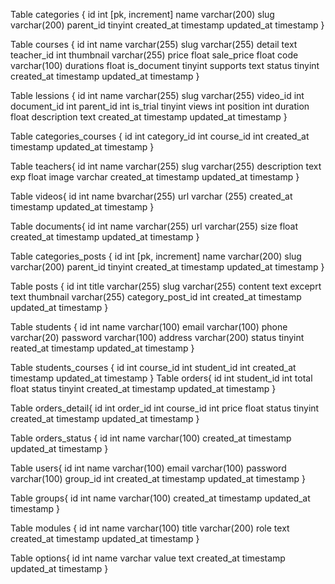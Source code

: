 Table categories {
  id int [pk, increment]
  name varchar(200)
  slug varchar(200)
  parent_id tinyint
  created_at timestamp
  updated_at timestamp
}

Table courses {
  id int
  name varchar(255)
  slug varchar(255)
  detail text
  teacher_id int
  thumbnail varchar(255)
  price float
  sale_price float
  code varchar(100)
  durations float
  is_document tinyint
  supports text
  status tinyint
  created_at timestamp
  updated_at timestamp
}

Table lessions {
  id int
  name varchar(255)
  slug varchar(255)
  video_id int
  document_id int
  parent_id int
  is_trial tinyint
  views int
  position int 
  duration float
  description text
  created_at timestamp
  updated_at timestamp
}

Table categories_courses {
  id int
  category_id int
  course_id int
  created_at timestamp
  updated_at timestamp
}

Table teachers{
  id int
  name varchar(255)
  slug varchar(255)
  description text
  exp float
  image varchar
  created_at timestamp
  updated_at timestamp
}

Table videos{
  id int
  name bvarchar(255)
  url varchar (255)
  created_at timestamp
  updated_at timestamp
}

Table documents{
  id int
  name varchar(255)
  url varchar(255)
  size float
  created_at timestamp
  updated_at timestamp
}

Table categories_posts {
  id int [pk, increment]
  name varchar(200)
  slug varchar(200)
  parent_id tinyint
  created_at timestamp
  updated_at timestamp
}

Table posts {
  id int
  title varchar(255)
  slug varchar(255)
  content text
  exceprt text
  thumbnail varchar(255)
  category_post_id int
  created_at timestamp
  updated_at timestamp
}

Table students {
  id int
  name varchar(100)
  email varchar(100)
  phone varchar(20)
  password varchar(100)
  address varchar(200)
  status tinyint
  reated_at timestamp
  updated_at timestamp
}

Table students_courses {
  id int
  course_id int
  student_id int
  created_at timestamp
  updated_at timestamp
}
Table orders{
  id int
  student_id int 
  total float
  status tinyint
  created_at timestamp
  updated_at timestamp
}

Table orders_detail{
  id int
  order_id int
  course_id int
  price float
  status tinyint
  created_at timestamp
  updated_at timestamp
}

Table orders_status {
  id int
  name varchar(100)
  created_at timestamp
  updated_at timestamp
}

Table users{
  id int
  name varchar(100)
  email varchar(100)
  password varchar(100)
  group_id int
  created_at timestamp
  updated_at timestamp
}

Table groups{
  id int
  name varchar(100)
  created_at timestamp
  updated_at timestamp
}


Table modules {
  id int
  name varchar(100)
  title varchar(200)
  role text
  created_at timestamp
  updated_at timestamp
}

Table options{
  id int
  name varchar
  value text
  created_at timestamp
  updated_at timestamp
}






























